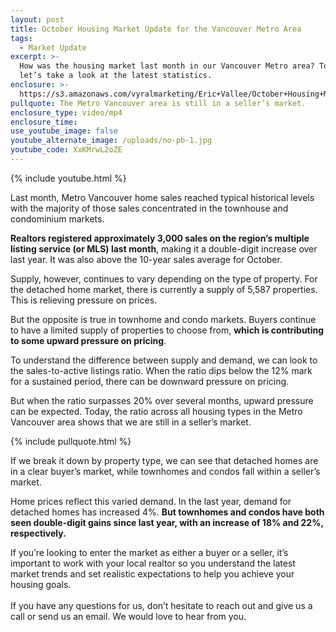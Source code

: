 ```yaml
---
layout: post
title: October Housing Market Update for the Vancouver Metro Area
tags:
  - Market Update
excerpt: >-
  How was the housing market last month in our Vancouver Metro area? Today,
  let’s take a look at the latest statistics.
enclosure: >-
  https://s3.amazonaws.com/vyralmarketing/Eric+Vallee/October+Housing+Market+Update+for+the+Vancouver+Metro+Area.mp4
pullquote: The Metro Vancouver area is still in a seller’s market.
enclosure_type: video/mp4
enclosure_time:
use_youtube_image: false
youtube_alternate_image: /uploads/no-pb-1.jpg
youtube_code: XxKMrwL2oZE
---
```



{% include youtube.html %}

Last month, Metro Vancouver home sales reached typical historical levels with the majority of those sales concentrated in the townhouse and condominium markets.

**Realtors registered approximately 3,000 sales on the region’s multiple listing service (or MLS) last month**, making it a double-digit increase over last year. It was also above the 10-year sales average for October.

Supply, however, continues to vary depending on the type of property. For the detached home market, there is currently a supply of 5,587 properties. This is relieving pressure on prices.

But the opposite is true in townhome and condo markets. Buyers continue to have a limited supply of properties to choose from, **which is contributing to some upward pressure on pricing**.

To understand the difference between supply and demand, we can look to the sales-to-active listings ratio. When the ratio dips below the 12% mark for a sustained period, there can be downward pressure on pricing.

But when the ratio surpasses 20% over several months, upward pressure can be expected. Today, the ratio across all housing types in the Metro Vancouver area shows that we are still in a seller’s market.

{% include pullquote.html %}

If we break it down by property type, we can see that detached homes are in a clear buyer’s market, while townhomes and condos fall within a seller’s market.

Home prices reflect this varied demand. In the last year, demand for detached homes has increased 4%. **But townhomes and condos have both seen double-digit gains since last year, with an increase of 18% and 22%, respectively.**

If you’re looking to enter the market as either a buyer or a seller, it’s important to work with your local realtor so you understand the latest market trends and set realistic expectations to help you achieve your housing goals.<br><br>If you have any questions for us, don’t hesitate to reach out and give us a call or send us an email. We would love to hear from you.
